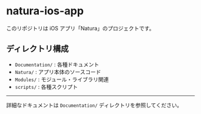 # natura-ios-app

このリポジトリは iOS アプリ「Natura」のプロジェクトです。

## ディレクトリ構成

- `Documentation/` : 各種ドキュメント
- `Natura/` : アプリ本体のソースコード
- `Modules/` : モジュール・ライブラリ関連
- `scripts/` : 各種スクリプト

---

詳細なドキュメントは `Documentation/` ディレクトリを参照してください。
